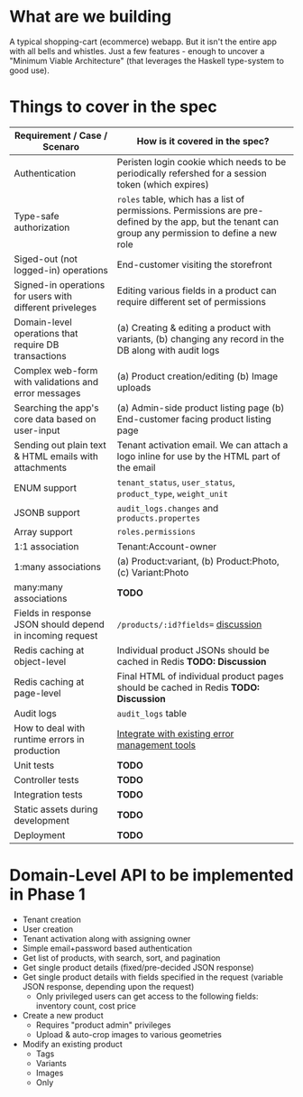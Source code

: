 # What are we building

A typical shopping-cart (ecommerce) webapp. But it isn't the entire app with all bells and whistles. Just a few features - enough to uncover a "Minimum Viable Architecture" (that leverages the Haskell type-system to good use).

# Things to cover in the spec

| Requirement / Case / Scenaro | How is it covered in the spec? |
| --- | --- |
| Authentication | Peristen login cookie which needs to be periodically refershed for a session token (which expires) |
| Type-safe authorization | `roles` table, which has a list of permissions. Permissions are pre-defined by the app, but the tenant can group any permission to define a new role |
| Siged-out (not logged-in) operations | End-customer visiting the storefront |
| Signed-in operations for users with different priveleges | Editing various fields in a product can require different set of permissions |
| Domain-level operations that require DB transactions | (a) Creating & editing a product with variants, (b) changing any record in the DB along with audit logs |
| Complex web-form with validations and error messages | (a) Product creation/editing (b) Image uploads |
| Searching the app's core data based on user-input | (a) Admin-side product listing page (b) End-customer facing product listing page |
| Sending out plain text & HTML emails with attachments | Tenant activation email. We can attach a logo inline for use by the HTML part of the email |
| ENUM support | `tenant_status`, `user_status`, `product_type`, `weight_unit` |
| JSONB support | `audit_logs.changes` and `products.propertes` |
| Array support | `roles.permissions` |
| 1:1 association | Tenant:Account-owner |
| 1:many associations | (a) Product:variant, (b) Product:Photo, (c) Variant:Photo |
| many:many associations | **TODO** |
| Fields in response JSON should depend in incoming request | `/products/:id?fields=` [discussion](https://github.com/vacationlabs/haskell-webapps/issues/10) |
| Redis caching at object-level | Individual product JSONs should be cached in Redis **TODO: Discussion** |
| Redis caching at page-level | Final HTML of individual product pages should be cached in Redis **TODO: Discussion** |
| Audit logs | `audit_logs` table |
| How to deal with runtime errors in production | [Integrate with existing error management tools](https://github.com/vacationlabs/haskell-webapps/issues/13)
| Unit tests | **TODO** |
| Controller tests | **TODO** |
| Integration tests | **TODO** |
| Static assets during development | **TODO** |
| Deployment | **TODO** |
  
# Domain-Level API to be implemented in Phase 1

* Tenant creation
* User creation
* Tenant activation along with assigning owner
* Simple email+password based authentication
* Get list of products, with search, sort, and pagination
* Get single product details (fixed/pre-decided JSON response)
* Get single product details with fields specified in the request (variable JSON response, depending upon the request)
  * Only privileged users can get access to the following fields: inventory count, cost price
* Create a new product
  * Requires "product admin" privileges
  * Upload & auto-crop images to various geometries
* Modify an existing product
  * Tags
  * Variants
  * Images
  * Only 

